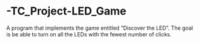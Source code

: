 # -TC_Project-LED_Game
A program that implements the game entitled “Discover the LED”. The goal is be able to turn on all the LEDs with the fewest number of clicks.
